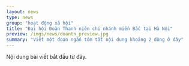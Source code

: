 ```yaml
---
layout: news
type: news
group: "hoạt động xã hội"
title: "Đại hội Đoàn Thanh niên chi nhánh miền Bắc tại Hà Nội"
preview: /imgs/news/doantn_preview.jpg
summary: "Viết một đoạn ngắn tóm tắt nội dung khoảng 2 dòng ở đây"
---
```


Nội dung bài viết bắt đầu từ đây.
